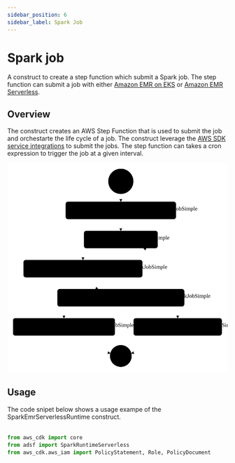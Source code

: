 ```yaml
---
sidebar_position: 6
sidebar_label: Spark Job
---
```


# Spark job

A construct to create a step function which submit a Spark job. The step function can submit a job with either [Amazon EMR on EKS](https://docs.aws.amazon.com/emr/latest/EMR-on-EKS-DevelopmentGuide/getting-started.html) or [Amazon EMR Serverless](https://docs.aws.amazon.com/emr/latest/EMR-Serverless-UserGuide/getting-started.html). 

## Overview

The construct creates an AWS Step Function that is used to submit the job and orchestarte the life cycle of a job. The construct leverage the [AWS SDK service integrations](https://docs.aws.amazon.com/step-functions/latest/dg/supported-services-awssdk.html) to submit the jobs. The step function can takes a cron expression to trigger the job at a given interval. 


![Spark Job State Machine](../../../static/img/adsf-spark-job-statemachine.svg)

## Usage

The code snipet below shows a usage exampe of the SparkEmrServerlessRuntime construct.

```python

from aws_cdk import core
from adsf import SparkRuntimeServerless
from aws_cdk.aws_iam import PolicyStatement, Role, PolicyDocument


```